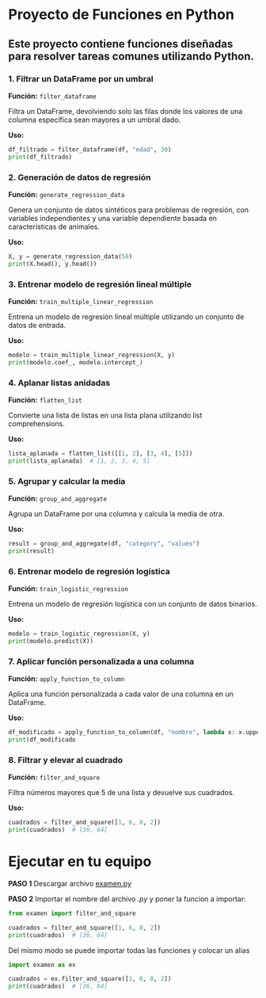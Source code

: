 # Proyecto de Funciones en Python

Este proyecto contiene funciones diseñadas para resolver tareas comunes utilizando Python.
---


### 1. Filtrar un DataFrame por un umbral
**Función:** `filter_dataframe`

Filtra un DataFrame, devolviendo solo las filas donde los valores de una columna específica sean mayores a un umbral dado.

**Uso:**
```python
df_filtrado = filter_dataframe(df, "edad", 30)
print(df_filtrado)
```


### 2. Generación de datos de regresión
**Función:** `generate_regression_data`

Genera un conjunto de datos sintéticos para problemas de regresión, con variables independientes y una variable dependiente basada en características de animales.

**Uso:**
```python
X, y = generate_regression_data(50)
print(X.head(), y.head())
```

### 3. Entrenar modelo de regresión lineal múltiple
**Función:** `train_multiple_linear_regression`

Entrena un modelo de regresión lineal múltiple utilizando un conjunto de datos de entrada.

**Uso:**
```python
modelo = train_multiple_linear_regression(X, y)
print(modelo.coef_, modelo.intercept_)
```

### 4. Aplanar listas anidadas
**Función:** `flatten_list`

Convierte una lista de listas en una lista plana utilizando list comprehensions.

**Uso:**
```python
lista_aplanada = flatten_list([[1, 2], [3, 4], [5]])
print(lista_aplanada)  # [1, 2, 3, 4, 5]
```

### 5. Agrupar y calcular la media
**Función:** `group_and_aggregate`

Agrupa un DataFrame por una columna y calcula la media de otra.

**Uso:**
```python
result = group_and_aggregate(df, "category", "values")
print(result)
```


### 6. Entrenar modelo de regresión logística
**Función:** `train_logistic_regression`

Entrena un modelo de regresión logística con un conjunto de datos binarios.

**Uso:**
```python
modelo = train_logistic_regression(X, y)
print(modelo.predict(X))
```



### 7. Aplicar función personalizada a una columna
**Función:** `apply_function_to_column`

Aplica una función personalizada a cada valor de una columna en un DataFrame.

**Uso:**
```python
df_modificado = apply_function_to_column(df, "nombre", lambda x: x.upper())
print(df_modificado
```

### 8. Filtrar y elevar al cuadrado
**Función:** `filter_and_square`

Filtra números mayores que 5 de una lista y devuelve sus cuadrados.

**Uso:**
```python
cuadrados = filter_and_square([1, 6, 8, 2])
print(cuadrados)  # [36, 64]
```

# Ejecutar en tu equipo

**PASO 1**
Descargar archivo [examen.py](}https://github.com/MiguelAngel-ht/examen_nivel_intermedio_Miguel_Hernandez/blob/main/examen.py)

**PASO 2**
Importar el nombre del archivo *.py* y poner la funcion a importar:
```python
from examen import filter_and_square

cuadrados = filter_and_square([1, 6, 8, 2])
print(cuadrados)  # [36, 64]
```
Del mismo modo se puede importar todas las funciones y colocar un alias
```python
import examen as ex

cuadrados = ex.filter_and_square([1, 6, 8, 2])
print(cuadrados)  # [36, 64]
```






